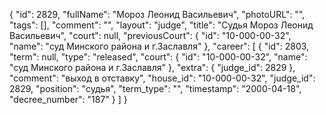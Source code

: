 {
    "id": 2829,
    "fullName": "Мороз Леонид Васильевич",
    "photoURL": "",
    "tags": [],
    "comment": "",
    "layout": "judge",
    "title": "Судья Мороз Леонид Васильевич",
    "court": null,
    "previousCourt": {
        "id": "10-000-00-32",
        "name": "суд Минского района и г.Заславля"
    },
    "career": [
        {
            "id": 2803,
            "term": null,
            "type": "released",
            "court": {
                "id": "10-000-00-32",
                "name": "суд Минского района и г.Заславля"
            },
            "extra": {
                "judge_id": 2829
            },
            "comment": "выход в отставку",
            "house_id": "10-000-00-32",
            "judge_id": 2829,
            "position": "судья",
            "term_type": "",
            "timestamp": "2000-04-18",
            "decree_number": "187"
        }
    ]
}